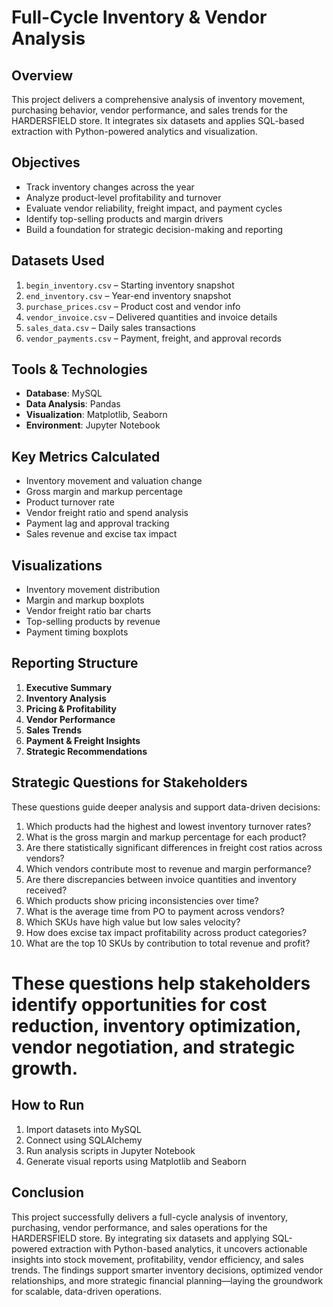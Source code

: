 # Full-Cycle Inventory & Vendor Analysis

## Overview
This project delivers a comprehensive analysis of inventory movement, purchasing behavior, vendor performance, and sales trends for the HARDERSFIELD store. It integrates six datasets and applies SQL-based extraction with Python-powered analytics and visualization.

## Objectives
- Track inventory changes across the year
- Analyze product-level profitability and turnover
- Evaluate vendor reliability, freight impact, and payment cycles
- Identify top-selling products and margin drivers
- Build a foundation for strategic decision-making and reporting

## Datasets Used
1. `begin_inventory.csv` – Starting inventory snapshot
2. `end_inventory.csv` – Year-end inventory snapshot
3. `purchase_prices.csv` – Product cost and vendor info
4. `vendor_invoice.csv` – Delivered quantities and invoice details
5. `sales_data.csv` – Daily sales transactions
6. `vendor_payments.csv` – Payment, freight, and approval records

## Tools & Technologies
- **Database**: MySQL
- **Data Analysis**: Pandas
- **Visualization**: Matplotlib, Seaborn
- **Environment**: Jupyter Notebook

## Key Metrics Calculated
- Inventory movement and valuation change
- Gross margin and markup percentage
- Product turnover rate
- Vendor freight ratio and spend analysis
- Payment lag and approval tracking
- Sales revenue and excise tax impact

## Visualizations
- Inventory movement distribution
- Margin and markup boxplots
- Vendor freight ratio bar charts
- Top-selling products by revenue
- Payment timing boxplots

## Reporting Structure
1. **Executive Summary**
2. **Inventory Analysis**
3. **Pricing & Profitability**
4. **Vendor Performance**
5. **Sales Trends**
6. **Payment & Freight Insights**
7. **Strategic Recommendations**

## Strategic Questions for Stakeholders
These questions guide deeper analysis and support data-driven decisions:

1. Which products had the highest and lowest inventory turnover rates?
2. What is the gross margin and markup percentage for each product?
3. Are there statistically significant differences in freight cost ratios across vendors?
4. Which vendors contribute most to revenue and margin performance?
5. Are there discrepancies between invoice quantities and inventory received?
6. Which products show pricing inconsistencies over time?
7. What is the average time from PO to payment across vendors?
8. Which SKUs have high value but low sales velocity?
9. How does excise tax impact profitability across product categories?
10. What are the top 10 SKUs by contribution to total revenue and profit?

# These questions help stakeholders identify opportunities for cost reduction, inventory optimization, vendor negotiation, and strategic growth.

## How to Run
1. Import datasets into MySQL
2. Connect using SQLAlchemy 
3. Run analysis scripts in Jupyter Notebook
4. Generate visual reports using Matplotlib and Seaborn

## Conclusion
This project successfully delivers a full-cycle analysis of inventory, purchasing, vendor performance, and sales operations for the HARDERSFIELD store. By integrating six datasets and applying SQL-powered extraction with Python-based analytics, it uncovers actionable insights into stock movement, profitability, vendor efficiency, and sales trends. The findings support smarter inventory decisions, optimized vendor relationships, and more strategic financial planning—laying the groundwork for scalable, data-driven operations.



